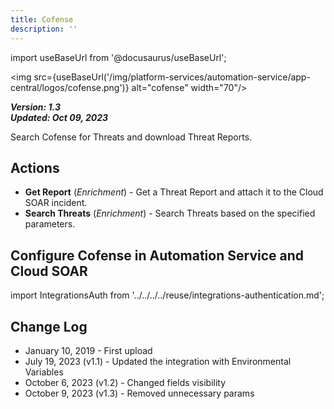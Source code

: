 ```yaml
---
title: Cofense
description: ''
---
```

import useBaseUrl from '@docusaurus/useBaseUrl';

<img src={useBaseUrl('/img/platform-services/automation-service/app-central/logos/cofense.png')} alt="cofense" width="70"/>

***Version: 1.3  
Updated: Oct 09, 2023***

Search Cofense for Threats and download Threat Reports.

## Actions

* **Get Report** (*Enrichment*) - Get a Threat Report and attach it to the Cloud SOAR incident.
* **Search Threats** (*Enrichment*) - Search Threats based on the specified parameters.

## Configure Cofense in Automation Service and Cloud SOAR

import IntegrationsAuth from '../../../../reuse/integrations-authentication.md';

<IntegrationsAuth/>

## Change Log

* January 10, 2019 - First upload
* July 19, 2023 (v1.1) - Updated the integration with Environmental Variables
* October 6, 2023 (v1.2) - Changed fields visibility
* October 9, 2023 (v1.3) - Removed unnecessary params
